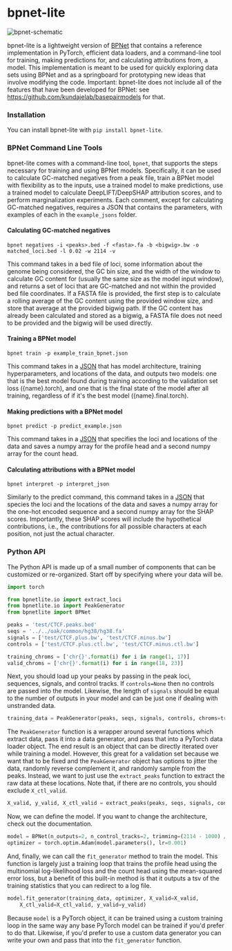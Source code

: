 # bpnet-lite

![bpnet-schematic](https://user-images.githubusercontent.com/3916816/215882453-873d2835-c639-47d5-a84b-b57a7922fce0.png)

bpnet-lite is a lightweight version of [BPNet](https://www.nature.com/articles/s41588-021-00782-6) that contains a reference implementation in PyTorch, efficient data loaders, and a command-line tool for training, making predictions for, and calculating attributions from, a model. This implementation is meant to be used for quickly exploring data sets using BPNet and as a springboard for prototyping new ideas that involve modifying the code. Important: bpnet-lite does not include all of the features that have been developed for BPNet: see https://github.com/kundajelab/basepairmodels for that.

### Installation

You can install bpnet-lite with `pip install bpnet-lite`.

### BPNet Command Line Tools

bpnet-lite comes with a command-line tool, `bpnet`, that supports the steps necessary for training and using BPNet models. Specifically, it can be used to calculate GC-matched negatives from a peak file, train a BPNet model with flexibility as to the inputs, use a trained model to make predictions, use a trained model to calculate DeepLIFT/DeepSHAP attribution scores, and to perform marginalization experiments. Each comment, except for calculating GC-matched negatives, requires a JSON that contains the parameters, with examples of each in the `example_jsons` folder. 

#### Calculating GC-matched negatives
`bpnet negatives -i <peaks>.bed -f <fasta>.fa -b <bigwig>.bw -o matched_loci.bed -l 0.02 -w 2114 -v`

This command takes in a bed file of loci, some information about the genome being considered, the GC bin size, and the width of the window to calculate GC content for (usually the same size as the model input window), and returns a set of loci that are GC-matched and not within the provided bed file coordinates. If a FASTA file is provided, the first step is to calculate a rolling average of the GC content using the provided window size, and store that average at the provided bigwig path. If the GC content has already been calculated and stored as a bigwig, a FASTA file does not need to be provided and the bigwig will be used directly.

#### Training a BPNet model 
`bpnet train -p example_train_bpnet.json`

This command takes in a [JSON](https://github.com/jmschrei/bpnet-lite/blob/master/example_jsons/example_train_bpnet.json) that has model architecture, training hyperparameters, and locations of the data, and outputs two models: one that is the best model found during training according to the validation set loss ({name}.torch), and one that is the final state of the model after all training, regardless of if it's the best model ({name}.final.torch). 

#### Making predictions with a BPNet model

`bpnet predict -p predict_example.json`

This command takes in a [JSON](https://github.com/jmschrei/bpnet-lite/blob/master/example_jsons/predict_example.json) that specifies the loci and locations of the data and saves a numpy array for the profile head and a second numpy array for the count head.

#### Calculating attributions with a BPNet model

`bpnet interpret -p interpret_json` 

Similarly to the predict command, this command takes in a [JSON](https://github.com/jmschrei/bpnet-lite/blob/master/example_jsons/interpret_example.json) that species the loci and the locations of the data and saves a numpy array for the one-hot encoded sequence and a second numpy array for the SHAP scores. Importantly, these SHAP scores will include the hypothetical contributions, i.e., the contributions for all possible characters at each position, not just the actual character. 


### Python API

The Python API is made up of a small number of components that can be customized or re-organized. Start off by specifying where your data will be.

```python
import torch

from bpnetlite.io import extract_loci
from bpnetlite.io import PeakGenerator
from bpnetlite import BPNet

peaks = 'test/CTCF.peaks.bed'
seqs = '../../oak/common/hg38/hg38.fa'
signals = ['test/CTCF.plus.bw', 'test/CTCF.minus.bw']
controls = ['test/CTCF.plus.ctl.bw', 'test/CTCF.minus.ctl.bw']

training_chroms = ['chr{}'.format(i) for i in range(1, 17)]
valid_chroms = ['chr{}'.format(i) for i in range(18, 23)]
```

Next, you should load up your peaks by passing in the peak loci, sequences, signals, and control tracks. If `controls=None` then no controls are passed into the model. Likewise, the length of `signals` should be equal to the number of outputs in your model and can be just one if dealing with unstranded data.

```python
training_data = PeakGenerator(peaks, seqs, signals, controls, chroms=training_chroms)
```

The `PeakGenerator` function is a wrapper around several functions which extract data, pass it into a data generator, and pass that into a PyTorch data loader object. The end result is an object that can be directly iterated over while training a model. However, this great for a validation set because we want that to be fixed and the `PeakGenerator` object has options to jitter the data, randomly reverse complement it, and randomly sample from the peaks. Instead, we want to just use the `extract_peaks` function to extract the raw data at these locations. Note that, if there are no controls, you should exclude `X_ctl_valid`. 

```python
X_valid, y_valid, X_ctl_valid = extract_peaks(peaks, seqs, signals, controls, chroms=valid_chroms, max_jitter=0)
```

Now, we can define the model. If you want to change the architecture, check out the documentation.

```python
model = BPNet(n_outputs=2, n_control_tracks=2, trimming=(2114 - 1000) // 2).cuda()
optimizer = torch.optim.Adam(model.parameters(), lr=0.001)
```

And, finally, we can call the `fit_generator` method to train the model. This function is largely just a training loop that trains the profile head using the multinomial log-likelihood loss and the count head using the mean-squared error loss, but a benefit of this built-in method is that it outputs a tsv of the training statistics that you can redirect to a log file.

```python
model.fit_generator(training_data, optimizer, X_valid=X_valid, 
	X_ctl_valid=X_ctl_valid, y_valid=y_valid)
```

Because `model` is a PyTorch object, it can be trained using a custom training loop in the same way any base PyTorch model can be trained if you'd prefer to do that. Likewise, if you'd prefer to use a custom data generator you can write your own and pass that into the `fit_generator` function. 
